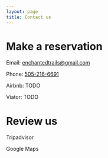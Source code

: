 ```yaml
---
layout: page
title: Contact us
---
```


# Make a reservation
Email: [enchantedtrails@gmail.com](mailto:enchantedtrails@gmail.com)

Phone: [505-216-6691](phone:5052166691)

Airbnb: TODO

Viator: TODO

# Review us

Tripadvisor

Google Maps